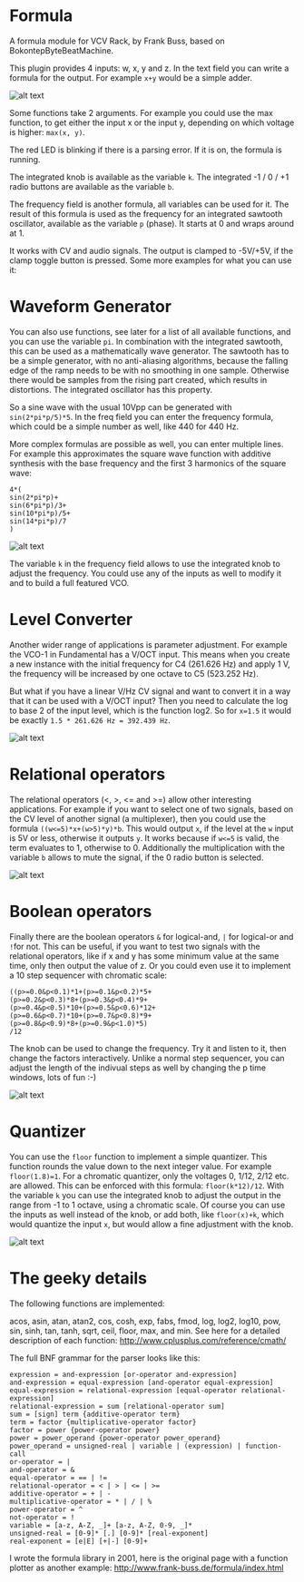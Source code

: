 # Formula

A formula module for VCV Rack, by Frank Buss, based on BokontepByteBeatMachine.

This plugin provides 4 inputs: w, x, y and z. In the text field you can write a
formula for the output. For example `x+y` would be a simple adder.

![alt text](add.png "Add example")

Some functions take 2 arguments. For example you could use the max function, to
get either the input x or the input y, depending on which voltage is higher:
`max(x, y)`.

The red LED is blinking if there is a parsing error. If it is on, the formula is
running.

The integrated knob is available as the variable `k`. The integrated -1 / 0 / +1
radio buttons are available as the variable `b`.

The frequency field is another formula, all variables can be used for it. The
result of this formula is used as the frequency for an integrated sawtooth
oscillator, available as the variable `p` (phase). It starts at 0 and wraps
around at 1.

It works with CV and audio signals. The output is clamped to -5V/+5V, if the
clamp toggle button is pressed. Some more examples for what you can use it:

# Waveform Generator

You can also use functions, see later for a list of all available functions, and
you can use the variable `pi`. In combination with the integrated sawtooth, this
can be used as a mathematically wave generator. The sawtooth has to be a simple
generator, with no anti-aliasing algorithms, because the falling edge of the
ramp needs to be with no smoothing in one sample. Otherwise there would be
samples from the rising part created, which results in distortions. The
integrated oscillator has this property.

So a sine wave with the usual 10Vpp can be generated with `sin(2*pi*p/5)*5`. In
the freq field you can enter the frequency formula, which could be a simple
number as well, like 440 for 440 Hz.

More complex formulas are possible as well, you can enter multiple lines. For
example this approximates the square wave function with additive synthesis with
the base frequency and the first 3 harmonics of the square wave:

```
4*(
sin(2*pi*p)+
sin(6*pi*p)/3+
sin(10*pi*p)/5+
sin(14*pi*p)/7
)
```

![alt text](formula.png "Additive synthesis example")

The variable `k` in the frequency field allows to use the integrated knob to
adjust the frequency. You could use any of the inputs as well to modify it and
to build a full featured VCO.

# Level Converter

Another wider range of applications is parameter adjustment. For example the
VCO-1 in Fundamental has a V/OCT input. This means when you create a new
instance with the initial frequency for C4 (261.626 Hz) and apply 1 V, the
frequency will be increased by one octave to C5 (523.252 Hz).

But what if you have a linear V/Hz CV signal and want to convert it in a way
that it can be used with a V/OCT input? Then you need to calculate the log to
base 2 of the input level, which is the function log2. So for `x=1.5` it would
be exactly `1.5 * 261.626 Hz = 392.439 Hz`.

![alt text](oct-hz.png "Level converter")

# Relational operators

The relational operators (<, >, <= and >=) allow other interesting applications.
For example if you want to select one of two signals, based on the CV level of
another signal (a multiplexer), then you could use the formula
`((w<=5)*x+(w>5)*y)*b`. This would output `x`, if the level at the `w` input is
5V or less, otherwise it outputs `y`. It works because if `w<=5` is valid, the
term evaluates to 1, otherwise to 0. Additionally the multiplication with the
variable `b` allows to mute the signal, if the 0 radio button is selected.

![alt text](mux.png "Multiplexer")

# Boolean operators

Finally there are the boolean operators `&` for logical-and, `|` for logical-or
and `!`for not. This can be useful, if you want to test two signals with the
relational operators, like if x and y has some minimum value at the same time,
only then output the value of z. Or you could even use it to implement a 10 step
sequencer with chromatic scale:

```
((p>=0.0&p<0.1)*1+(p>=0.1&p<0.2)*5+
(p>=0.2&p<0.3)*8+(p>=0.3&p<0.4)*9+
(p>=0.4&p<0.5)*10+(p>=0.5&p<0.6)*12+
(p>=0.6&p<0.7)*10+(p>=0.7&p<0.8)*9+
(p>=0.8&p<0.9)*8+(p>=0.9&p<1.0)*5)
/12
```

The knob can be used to change the frequency. Try it and listen to it, then
change the factors interactively. Unlike a normal step sequencer, you can adjust
the length of the indivual steps as well by changing the p time windows, lots of
fun :-)

![alt text](sequencer.png "Sequencer")

# Quantizer

You can use the `floor` function to implement a simple quantizer. This function
rounds the value down to the next integer value. For example `floor(1.8)=1`. For
a chromatic quantizer, only the voltages 0, 1/12, 2/12 etc. are allowed. This
can be enforced with this formula: `floor(k*12)/12`. With the variable `k` you
can use the integrated knob to adjust the output in the range from -1 to 1
octave, using a chromatic scale. Of course you can use the inputs as well
instead of the knob, or add both, like `floor(x)+k`, which would quantize the
input `x`, but would allow a fine adjustment with the knob.

![alt text](quantizer.png "Quantizer")

# The geeky details

The following functions are implemented:

acos, asin, atan, atan2, cos, cosh, exp, fabs, fmod, log, log2, log10, pow, sin,
sinh, tan, tanh, sqrt, ceil, floor, max, and min. See here for a detailed
description of each function: http://www.cplusplus.com/reference/cmath/

The full BNF grammar for the parser looks like this:

```
expression = and-expression [or-operator and-expression]
and-expression = equal-expression [and-operator equal-expression]
equal-expression = relational-expression [equal-operator relational-expression]
relational-expression = sum [relational-operator sum]
sum = [sign] term {additive-operator term}
term = factor {multiplicative-operator factor}
factor = power {power-operator power}
power = power_operand {power-operator power_operand}
power_operand = unsigned-real | variable | (expression) | function-call
or-operator = |
and-operator = &
equal-operator = == | !=
relational-operator = < | > | <= | >=
additive-operator = + | -
multiplicative-operator = * | / | %
power-operator = ^
not-operator = !
variable = [a-z, A-Z, _]+ [a-z, A-Z, 0-9, _]*
unsigned-real = [0-9]* [.] [0-9]* [real-exponent]
real-exponent = [e|E] [+|-] [0-9]+
```

I wrote the formula library in 2001, here is the original page with a function
plotter as another example: http://www.frank-buss.de/formula/index.html

